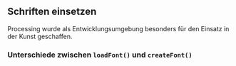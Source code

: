 ## Schriften einsetzen

Processing wurde als Entwicklungsumgebung besonders für den Einsatz in der Kunst geschaffen. 

### Unterschiede zwischen `loadFont()` und `createFont()`